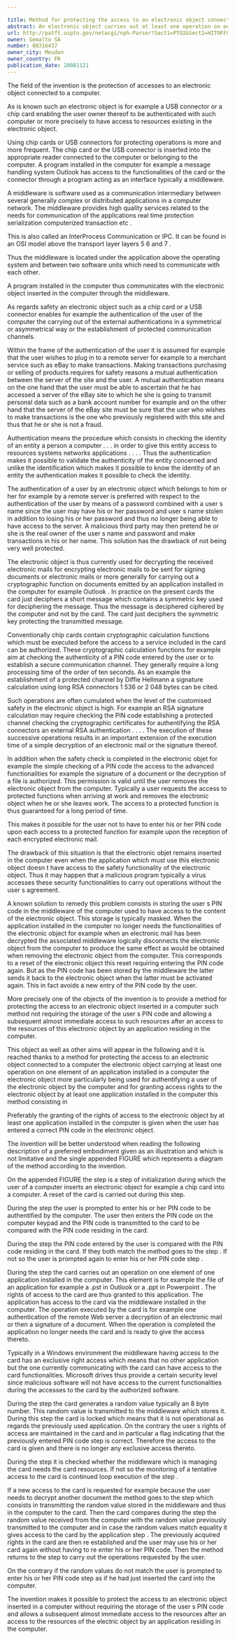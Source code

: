 ```yaml
---

title: Method for protecting the access to an electronic object connected to a computer
abstract: An electronic object carries out at least one operation on one element of an application installed in a computer. The method includes transmitting a random value of the electronic object to the computer, when such operation is completed, while maintaining in the electronic object the right of access to the electronic object by the user; storing the random value in the computer; giving access to the electronic object by the application and, in the case of a new access to the electronic object by the application; transmitting the random values stored in the computer to the electronic object; comparing, in the electronic object, the random value received from the computer with the random value previously transmitted to the computer; and, in case the random values are matching, re-establishing the previously acquired rights in the electronic object and thereby giving the application the access to the electronic object.
url: http://patft.uspto.gov/netacgi/nph-Parser?Sect1=PTO2&Sect2=HITOFF&p=1&u=%2Fnetahtml%2FPTO%2Fsearch-adv.htm&r=1&f=G&l=50&d=PALL&S1=08316437&OS=08316437&RS=08316437
owner: Gemalto SA
number: 08316437
owner_city: Meudon
owner_country: FR
publication_date: 20081121
---
```

The field of the invention is the protection of accesses to an electronic object connected to a computer.

As is known such an electronic object is for example a USB connector or a chip card enabling the user owner thereof to be authenticated with such computer or more precisely to have access to resources existing in the electronic object.

Using chip cards or USB connectors for protecting operations is more and more frequent. The chip card or the USB connector is inserted into the appropriate reader connected to the computer or belonging to the computer. A program installed in the computer for example a message handling system Outlook has access to the functionalities of the card or the connector through a program acting as an interface typically a middleware.

A middleware is software used as a communication intermediary between several generally complex or distributed applications in a computer network. The middleware provides high quality services related to the needs for communication of the applications real time protection serialization computerized transaction etc .

This is also called an InterProcess Communication or IPC. It can be found in an OSI model above the transport layer layers 5 6 and 7 .

Thus the middleware is located under the application above the operating system and between two software units which need to communicate with each other.

A program installed in the computer thus communicates with the electronic object inserted in the computer through the middleware.

As regards safety an electronic object such as a chip card or a USB connector enables for example the authentication of the user of the computer the carrying out of the external authentications in a symmetrical or asymmetrical way or the establishment of protected communication channels.

Within the frame of the authentication of the user it is assumed for example that the user wishes to plug in to a remote server for example to a merchant service such as eBay to make transactions. Making transactions purchasing or selling of products requires for safety reasons a mutual authentication between the server of the site and the user. A mutual authentication means on the one hand that the user must be able to ascertain that he has accessed a server of the eBay site to which he she is going to transmit personal data such as a bank account number for example and on the other hand that the server of the eBay site must be sure that the user who wishes to make transactions is the one who previously registered with this site and thus that he or she is not a fraud.

Authentication means the procedure which consists in checking the identity of an entity a person a computer . . . in order to give this entity access to resources systems networks applications . . . . Thus the authentication makes it possible to validate the authenticity of the entity concerned and unlike the identification which makes it possible to know the identity of an entity the authentication makes it possible to check the identity.

The authentication of a user by an electronic object which belongs to him or her for example by a remote server is preferred with respect to the authentication of the user by means of a password combined with a user s name since the user may have his or her password and user s name stolen in addition to losing his or her password and thus no longer being able to have access to the server. A malicious third party may then pretend he or she is the real owner of the user s name and password and make transactions in his or her name. This solution has the drawback of not being very well protected.

The electronic object is thus currently used for decrypting the received electronic mails for encrypting electronic mails to be sent for signing documents or electronic mails or more generally for carrying out a cryptographic function on documents emitted by an application installed in the computer for example Outlook . In practice on the present cards the card just deciphers a short message which contains a symmetric key used for deciphering the message. Thus the message is deciphered ciphered by the computer and not by the card. The card just deciphers the symmetric key protecting the transmitted message.

Conventionally chip cards contain cryptographic calculation functions which must be executed before the access to a service included in the card can be authorized. These cryptographic calculation functions for example aim at checking the authenticity of a PIN code entered by the user or to establish a secure communication channel. They generally require a long processing time of the order of ten seconds. As an example the establishment of a protected channel by Diffie Hellmann a signature calculation using long RSA connectors 1 536 or 2 048 bytes can be cited.

Such operations are often cumulated when the level of the customised safety in the electronic object is high. For example an RSA signature calculation may require checking the PIN code establishing a protected channel checking the cryptographic certificates for authentifying the RSA connectors an external RSA authentication . . . . The execution of these successive operations results in an important extension of the execution time of a simple decryption of an electronic mail or the signature thereof.

In addition when the safety check is completed in the electronic objet for example the simple checking of a PIN code the access to the advanced functionalities for example the signature of a document or the decryption of a file is authorized. This permission is valid until the user removes the electronic object from the computer. Typically a user requests the access to protected functions when arriving at work and removes the electronic object when he or she leaves work. The access to a protected function is thus guaranteed for a long period of time.

This makes it possible for the user not to have to enter his or her PIN code upon each access to a protected function for example upon the reception of each encrypted electronic mail.

The drawback of this situation is that the electronic objet remains inserted in the computer even when the application which must use this electronic object doesn t have access to the safety functionality of the electronic object. Thus it may happen that a malicious program typically a virus accesses these security functionalities to carry out operations without the user s agreement.

A known solution to remedy this problem consists in storing the user s PIN code in the middleware of the computer used to have access to the content of the electronic object. This storage is typically masked. When the application installed in the computer no longer needs the functionalities of the electronic object for example when an electronic mail has been decrypted the associated middleware logically disconnects the electronic object from the computer to produce the same effect as would be obtained when removing the electronic object from the computer. This corresponds to a reset of the electronic object this reset requiring entering the PIN code again. But as the PIN code has been stored by the middleware the latter sends it back to the electronic object when the latter must be activated again. This in fact avoids a new entry of the PIN code by the user.

More precisely one of the objects of the invention is to provide a method for protecting the access to an electronic object inserted in a computer such method not requiring the storage of the user s PIN code and allowing a subsequent almost immediate access to such resources after an access to the resources of this electronic object by an application residing in the computer.

This object as well as other aims will appear in the following and it is reached thanks to a method for protecting the access to an electronic object connected to a computer the electronic object carrying at least one operation on one element of an application installed in a computer the electronic object more particularly being used for authentifying a user of the electronic object by the computer and for granting access rights to the electronic object by at least one application installed in the computer this method consisting in 

Preferably the granting of the rights of access to the electronic object by at least one application installed in the computer is given when the user has entered a correct PIN code in the electronic object.

The invention will be better understood when reading the following description of a preferred embodiment given as an illustration and which is not limitative and the single appended FIGURE which represents a diagram of the method according to the invention.

On the appended FIGURE the step is a step of initialization during which the user of a computer inserts an electronic object for example a chip card into a computer. A reset of the card is carried out during this step.

During the step the user is prompted to enter his or her PIN code to be authentified by the computer. The user then enters the PIN code on the computer keypad and the PIN code is transmitted to the card to be compared with the PIN code residing in the card.

During the step the PIN code entered by the user is compared with the PIN code residing in the card. If they both match the method goes to the step . If not so the user is prompted again to enter his or her PIN code step .

During the step the card carries out an operation on one element of one application installed in the computer. This element is for example the file of an application for example a .pst in Outlook or a .ppt in Powerpoint . The rights of access to the card are thus granted to this application. The application has access to the card via the middleware installed in the computer. The operation executed by the card is for example one authentication of the remote Web server a decryption of an electronic mail or then a signature of a document. When the operation is completed the application no longer needs the card and is ready to give the access thereto.

Typically in a Windows environment the middleware having access to the card has an exclusive right access which means that no other application but the one currently communicating with the card can have access to the card functionalities. Microsoft drives thus provide a certain security level since malicious software will not have access to the current functionalities during the accesses to the card by the authorized software.

During the step the card generates a random value typically an 8 byte number. This random value is transmitted to the middleware which stores it. During this step the card is locked which means that it is not operational as regards the previously used application. On the contrary the user s rights of access are maintained in the card and in particular a flag indicating that the previously entered PIN code step is correct. Therefore the access to the card is given and there is no longer any exclusive access thereto.

During the step it is checked whether the middleware which is managing the card needs the card resources. If not so the monitoring of a tentative access to the card is continued loop execution of the step .

If a new access to the card is requested for example because the user needs to decrypt another document the method goes to the step which consists in transmitting the random value stored in the middleware and thus in the computer to the card. Then the card compares during the step the random value received from the computer with the random value previously transmitted to the computer and in case the random values match equality it gives access to the card by the application step . The previously acquired rights in the card are then re established and the user may use his or her card again without having to re enter his or her PIN code. Then the method returns to the step to carry out the operations requested by the user.

On the contrary if the random values do not match the user is prompted to enter his or her PIN code step as if he had just inserted the card into the computer.

The invention makes it possible to protect the access to an electronic object inserted in a computer without requiring the storage of the user s PIN code and allows a subsequent almost immediate access to the resources after an access to the resources of the electric object by an application residing in the computer.

